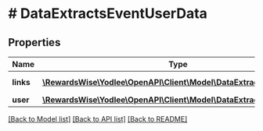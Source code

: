 # # DataExtractsEventUserData

## Properties

Name | Type | Description | Notes
------------ | ------------- | ------------- | -------------
**links** | [**\RewardsWise\Yodlee\OpenAPI\Client\Model\DataExtractsEventLinks[]**](DataExtractsEventLinks.md) |  | [optional] [readonly]
**user** | [**\RewardsWise\Yodlee\OpenAPI\Client\Model\DataExtractsUser**](DataExtractsUser.md) |  | [optional]

[[Back to Model list]](../../README.md#models) [[Back to API list]](../../README.md#endpoints) [[Back to README]](../../README.md)
